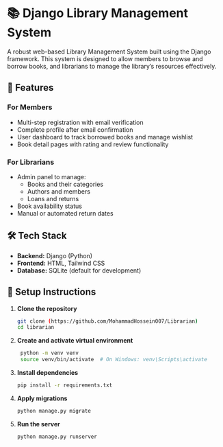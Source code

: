 # 📚 Django Library Management System

A robust web-based Library Management System built using the Django framework. This system is designed to allow members to browse and borrow books, and librarians to manage the library’s resources effectively.

## 🚀 Features

### For Members
- Multi-step registration with email verification
- Complete profile after email confirmation
- User dashboard to track borrowed books and manage wishlist
- Book detail pages with rating and review functionality

### For Librarians
- Admin panel to manage:
  - Books and their categories
  - Authors and members
  - Loans and returns
- Book availability status
- Manual or automated return dates


## 🛠️ Tech Stack
- **Backend:** Django (Python)
- **Frontend:** HTML, Tailwind CSS
- **Database:** SQLite (default for development)


## 🔧 Setup Instructions

1. **Clone the repository**
   ```bash
   git clone (https://github.com/MohammadHossein007/Librarian)
   cd librarian
   
2. **Create and activate virtual environment**
   ```bash
    python -m venv venv
    source venv/bin/activate  # On Windows: venv\Scripts\activate

3. **Install dependencies**
   ```bash
   pip install -r requirements.txt

5. **Apply migrations**
    ```bash
    python manage.py migrate

6. **Run the server**
   ```bash
   python manage.py runserver
